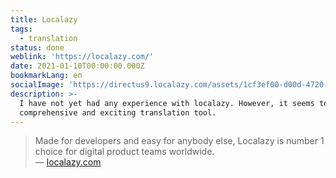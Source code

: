 ```yaml
---
title: Localazy
tags:
  - translation
status: done
weblink: 'https://localazy.com/'
date: 2021-01-10T00:00:00.000Z
bookmarkLang: en
socialImage: 'https://directus9.localazy.com/assets/1cf3ef00-d00d-4720-9695-69e17bd932ca.png'
description: >-
  I have not yet had any experience with localazy. However, it seems to be a
  comprehensive and exciting translation tool.
---
```

<blockquote>Made for developers and easy for anybody else, Localazy is number 1 choice for digital product teams worldwide.<footer>— <a href="https://localazy.com/">localazy.com</a></footer></blockquote>
